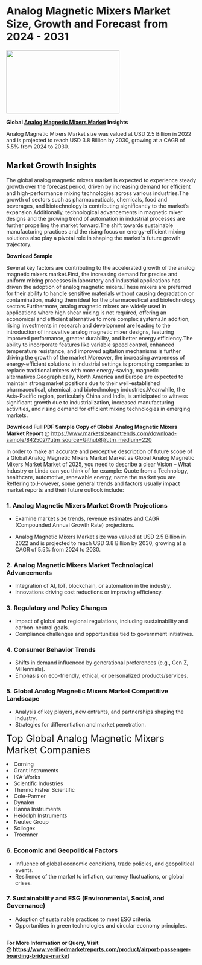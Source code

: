 <H1>Analog Magnetic Mixers Market Size, Growth and Forecast from 2024 - 2031</H1><img class="aligncenter size-medium wp-image-584254" src="https://thirdeyenews.in/wp-content/uploads/2024/09/Global-Market-Research-300x168.jpeg" alt="" width="300" height="168" /><p><strong>Global&nbsp;<a href="https://www.marketsizeandtrends.com/download-sample/842502/?utm_source=Github8j?utm_medium=220">Analog Magnetic Mixers Market</a> Insights</strong></p><p>Analog Magnetic Mixers Market size was valued at USD 2.5 Billion in 2022 and is projected to reach USD 3.8 Billion by 2030, growing at a CAGR of 5.5% from 2024 to 2030.</p><p><h2>Market Growth Insights</h2> <p>The global analog magnetic mixers market is expected to experience steady growth over the forecast period, driven by increasing demand for efficient and high-performance mixing technologies across various industries.The growth of sectors such as pharmaceuticals, chemicals, food and beverages, and biotechnology is contributing significantly to the market’s expansion.Additionally, technological advancements in magnetic mixer designs and the growing trend of automation in industrial processes are further propelling the market forward.The shift towards sustainable manufacturing practices and the rising focus on energy-efficient mixing solutions also play a pivotal role in shaping the market's future growth trajectory.</p> <p><strong>Download Sample</strong></p> <p>Several key factors are contributing to the accelerated growth of the analog magnetic mixers market.First, the increasing demand for precise and uniform mixing processes in laboratory and industrial applications has driven the adoption of analog magnetic mixers.These mixers are preferred for their ability to handle sensitive materials without causing degradation or contamination, making them ideal for the pharmaceutical and biotechnology sectors.Furthermore, analog magnetic mixers are widely used in applications where high shear mixing is not required, offering an economical and efficient alternative to more complex systems.In addition, rising investments in research and development are leading to the introduction of innovative analog magnetic mixer designs, featuring improved performance, greater durability, and better energy efficiency.The ability to incorporate features like variable speed control, enhanced temperature resistance, and improved agitation mechanisms is further driving the growth of the market.Moreover, the increasing awareness of energy-efficient solutions in industrial settings is prompting companies to replace traditional mixers with more energy-saving, magnetic alternatives.Geographically, North America and Europe are expected to maintain strong market positions due to their well-established pharmaceutical, chemical, and biotechnology industries.Meanwhile, the Asia-Pacific region, particularly China and India, is anticipated to witness significant growth due to industrialization, increased manufacturing activities, and rising demand for efficient mixing technologies in emerging markets.</p> <p><span class=""><strong>Download Full PDF Sample Copy of Global Analog Magnetic Mixers Market Report</strong> @ <a href="https://www.marketsizeandtrends.com/download-sample/842502/?utm_source=Github8j?utm_medium=220" target="_blank">https://www.marketsizeandtrends.com/download-sample/842502/?utm_source=Github8j?utm_medium=220</a></span></p><p>In order to make an accurate and perceptive description of future scope of a Global&nbsp;Analog Magnetic Mixers Market Market as Global&nbsp;Analog Magnetic Mixers Market Market of 2025, you need to describe a clear Vision &ndash; What Industry or Linda can you think of for example: Quote from a Technology, healthcare, automotive, renewable energy, name the market you are Reffering to.However, some general trends and factors usually impact market reports and their future outlook include:</p><h3>1.&nbsp;<strong>Analog Magnetic Mixers Market Growth Projections</strong></h3><ul><li>Examine market size trends, revenue estimates and CAGR (Compounded Annual Growth Rate) projections.</li><li><p>Analog Magnetic Mixers Market size was valued at USD 2.5 Billion in 2022 and is projected to reach USD 3.8 Billion by 2030, growing at a CAGR of 5.5% from 2024 to 2030.</p></li></ul><h3>2.&nbsp;<strong>Analog Magnetic Mixers Market Technological Advancements</strong></h3><ul><li>Integration of AI, IoT, blockchain, or automation in the industry.</li><li>Innovations driving cost reductions or improving efficiency.</li></ul><h3>3.&nbsp;<strong>Regulatory and Policy Changes</strong></h3><ul><li>Impact of global and regional regulations, including sustainability and carbon-neutral goals.</li><li>Compliance challenges and opportunities tied to government initiatives.</li></ul><h3>4.&nbsp;<strong>Consumer Behavior Trends</strong></h3><ul><li>Shifts in demand influenced by generational preferences (e.g., Gen Z, Millennials).</li><li>Emphasis on eco-friendly, ethical, or personalized products/services.</li></ul><h3>5.&nbsp;<strong>Global Analog Magnetic Mixers Market Competitive Landscape</strong></h3><ul><li>Analysis of key players, new entrants, and partnerships shaping the industry.</li><li>Strategies for differentiation and market penetration.</li></ul><p data-pm-slice="1 1 []"><span style="color: inherit; font-family: inherit; font-size: 25px;">Top Global Analog Magnetic Mixers Market Companies</span></p><div class="" data-test-id=""><p><li>Corning</li><li> Grant Instruments</li><li> IKA-Works</li><li> Scientific Industries</li><li> Thermo Fisher Scientific</li><li> Cole-Parmer</li><li> Dynalon</li><li> Hanna Instruments</li><li> Heidolph Instruments</li><li> Neutec Group</li><li> Scilogex</li><li> Troemner</li></p></div><h3>6.&nbsp;<strong>Economic and Geopolitical Factors</strong></h3><ul><li>Influence of global economic conditions, trade policies, and geopolitical events.</li><li>Resilience of the market to inflation, currency fluctuations, or global crises.</li></ul><h3>7.&nbsp;<strong>Sustainability and ESG (Environmental, Social, and Governance)</strong></h3><ul><li>Adoption of sustainable practices to meet ESG criteria.</li><li>Opportunities in green technologies and circular economy principles.</li></ul><h2><strong style="font-size: 14px;">For More Information or Query, Visit @&nbsp;</strong><a style="background-color: #ffffff; font-size: 14px;" href="https://www.marketsizeandtrends.com/report/analog-magnetic-mixers-market/" target="_blank">https://www.verifiedmarketreports.com/product/airport-passenger-boarding-bridge-market</a></h2>